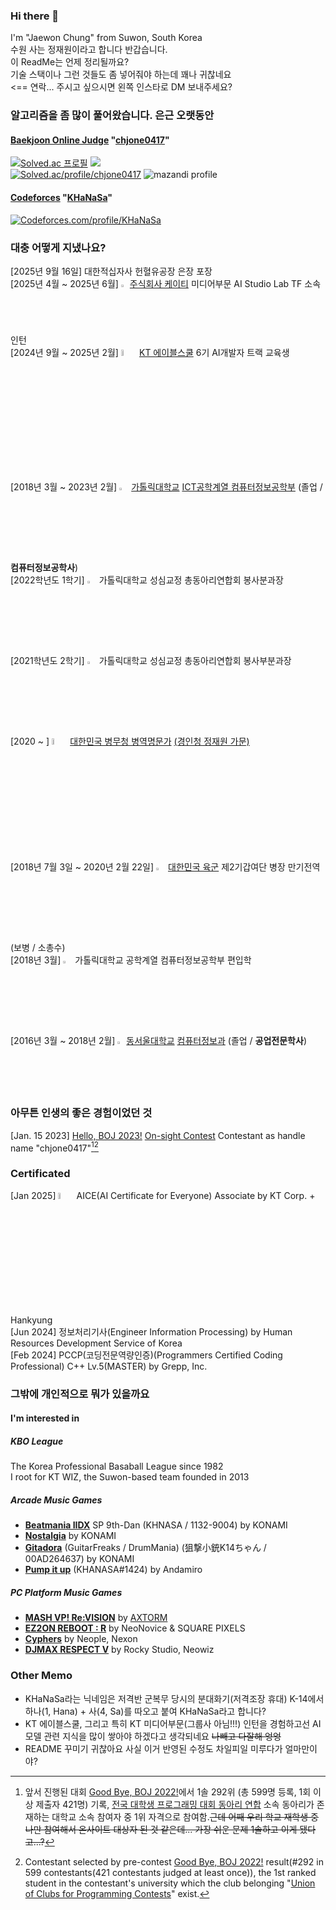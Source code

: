 
### Hi there 👋  
I'm "Jaewon Chung" from Suwon, South Korea  
수원 사는 정재원이라고 합니다 반갑습니다.  
이 ReadMe는 언제 정리될까요?  
기술 스택이나 그런 것들도 좀 넣어줘야 하는데 꽤나 귀찮네요  
<== 연락... 주시고 싶으시면 왼쪽 인스타로 DM 보내주세요?  
  
<!-- ### I'm Solving Problems at  -->
### 알고리즘을 좀 많이 풀어왔습니다. 은근 오랫동안  
#### [Baekjoon Online Judge](https://www.acmicpc.net/) "[chjone0417](https://www.acmicpc.net/user/chjone0417)" 
[![Solved.ac
프로필](http://mazassumnida.wtf/api/mini/generate_badge?boj=chjone0417)](https://solved.ac/chjone0417)
<img src="https://ac-arena.vercel.app/mini/chjone0417" />    
[![Solved.ac/profile/chjone0417](http://mazassumnida.wtf/api/v2/generate_badge?boj=chjone0417)](https://solved.ac/chjone0417)
![mazandi profile](http://mazandi.herokuapp.com/api?handle=chjone0417&theme=warm)  
#### [Codeforces](https://codeforces.com/) "[KHaNaSa](https://codeforces.com/profile/KHaNaSa)"
[![Codeforces.com/profile/KHaNaSa](https://cf.leed.at?id=KHaNaSa)](https://codeforces.com/profile/KHaNaSa)  
  
<!-- ### About K14KHaNaSa  -->
### 대충 어떻게 지냈나요?  
[2025년 9월 16일] 대한적십자사 헌혈유공장 은장 포장  
[2025년 4월 ~ 2025년 6월] <img width = "2%" src="https://github.com/user-attachments/assets/5e408732-a9e6-47ec-9c7b-967f08f243b8"> [주식회사 케이티](https://corp.kt.com/) 미디어부문 AI Studio Lab TF 소속 인턴  
[2024년 9월 ~ 2025년 2월] <img width = "5%" src="https://github.com/user-attachments/assets/d60a6fae-2d91-477a-9065-30ae0b55b996"> [KT 에이블스쿨](https://aivle.kt.co.kr/home/main/indexMain) 6기 AI개발자 트랙 교육생  
<!-- [2023년 8월 ~ 2023년 9월] <img width = "5%" src="https://github.com/K14KHaNaSa/bojPractice/assets/63581543/e8efbf27-b059-4aea-822c-6fb996a69296"> [42 Seoul](https://42seoul.kr/seoul42/main/view) 라피신 과정 10기-2차 교육생-->  
[2018년 3월 ~ 2023년 2월] <img width = "3%" src="https://github.com/K14KHaNaSa/bojPractice/assets/63581543/9a0c9794-0109-4411-9fc3-2397b6f3254f"> [가톨릭대학교](https://www.catholic.ac.kr/index.do) [ICT공학계열 컴퓨터정보공학부](https://csie.catholic.ac.kr/csie/index.do) (졸업 / **컴퓨터정보공학사**)  
[2022학년도 1학기] <img width = "3%" src="https://github.com/K14KHaNaSa/bojPractice/assets/63581543/9a0c9794-0109-4411-9fc3-2397b6f3254f"> 가톨릭대학교 성심교정 총동아리연합회 봉사분과장  
[2021학년도 2학기] <img width = "3%" src="https://github.com/K14KHaNaSa/bojPractice/assets/63581543/9a0c9794-0109-4411-9fc3-2397b6f3254f"> 가톨릭대학교 성심교정 총동아리연합회 봉사부분과장  
[2020 ~ ] <img width = "5%" src="https://github.com/K14KHaNaSa/bojPractice/assets/63581543/50478bc4-9b54-47fe-983f-789d49f74d01"> [대한민국 병무청 병역명문가](https://www.mma.go.kr/hall/2020/index.do) [(경인청 정재원 가문)](https://www.mma.go.kr/hall/gggb/2020/subView.do?jbc_cd=05&bymyeongmunga_grno=%EA%B2%BD%EC%9D%B8-85&byihjinjeung_no=undefined&mc=mma0002493)  
[2018년 7월 3일 ~ 2020년 2월 22일] 
<img width = "3%" src="https://github.com/K14KHaNaSa/bojPractice/assets/63581543/1a85d662-9aa6-420a-b568-6aa1bf2073ce"> [대한민국 육군](https://www.army.mil.kr/sites/army/index.do) 제2기갑여단 병장 만기전역 (보병 / 소총수)  
[2018년 3월] <img width = "3%" src="https://github.com/K14KHaNaSa/bojPractice/assets/63581543/9a0c9794-0109-4411-9fc3-2397b6f3254f"> 가톨릭대학교 공학계열 컴퓨터정보공학부 편입학  
[2016년 3월 ~ 2018년 2월] 
<img width = "2%" src="https://github.com/K14KHaNaSa/bojPractice/assets/63581543/314e0881-5f2c-46fa-b3bc-8eb6dc8157bb"> [동서울대학교](https://www.du.ac.kr/main.do) [컴퓨터정보과](https://dept.du.ac.kr/info/Main.do;jsessionid=6C67809A4B999C11D098AEB79EBC5CA8) (졸업 / **공업전문학사**)  


<!-- #### About K14KHaNaSa (in Eng)  
<!-- [Apr 2025 ~ Jun 2025] <img width = "2%" src ="https://github.com/user-attachments/assets/5e408732-a9e6-47ec-9c7b-967f08f243b8"> [KT Corp.](https://corp.kt.com/) Intern at AI Studio Lab TF, Media Group, KT Corp.  
<!-- [Sept 2024 ~ Feb 2025] <img width = "5%" src="https://github.com/user-attachments/assets/d60a6fae-2d91-477a-9065-30ae0b55b996"> [KT AIVLE School](https://aivle.kt.co.kr/home/main/indexMain) #6 AI Developer track AIVLER  
<!-- [Aug 2023 ~ Sep 2023] <img width = "5%" src="https://github.com/K14KHaNaSa/bojPractice/assets/63581543/e8efbf27-b059-4aea-822c-6fb996a69296"> [42 Seoul](https://42seoul.kr/seoul42/main/view) Pisciner of round 2, 10th La Piscine class -->  
<!-- [Mar 2018 ~ Feb 2023] <img width = "3%" src="https://github.com/K14KHaNaSa/bojPractice/assets/63581543/9a0c9794-0109-4411-9fc3-2397b6f3254f"> [School of Computer Science and Information Engineering, Division of ICT Engineering](https://csie.catholic.ac.kr/csie/translation/english.do), [The Catholic University of Korea](https://www.catholic.ac.kr/en/index.do) (a.k.a. CUK).  / **Bachelor of Engineering** in Computer Science and Information Engineering  
<!-- [2022 S/S Semester] <img width = "3%" src="https://github.com/K14KHaNaSa/bojPractice/assets/63581543/9a0c9794-0109-4411-9fc3-2397b6f3254f"> Chief of Division of Voluntary clubs, CUK Club Assemble, Songsim campus, The Catholic University of Korea.  
<!-- [2021 F/W Semester] <img width = "3%" src="https://github.com/K14KHaNaSa/bojPractice/assets/63581543/9a0c9794-0109-4411-9fc3-2397b6f3254f"> Vice-Chief of Division of Voluntary clubs, CUK Club Assemble, Songsim campus, The Catholic University of Korea.  
<!-- [Jul 3 2018 ~ Feb 22 2020] 
<img width = "3%" src="https://github.com/K14KHaNaSa/bojPractice/assets/63581543/1a85d662-9aa6-420a-b568-6aa1bf2073ce"> **Military Service Obligation** as sergeant spotter at Sniper team, 106 Mechanized Infantry Battalion, The 2nd Armored Brigade, [Republic Of Korea Army](https://www.army.mil.kr/sites/army/index.do).  
<!-- [Mar 2018] <img width = "3%" src="https://github.com/K14KHaNaSa/bojPractice/assets/63581543/9a0c9794-0109-4411-9fc3-2397b6f3254f"> Passed Undergraduate transfer admission to School of Computer Science and Information Engineering, Field of Engineering, The Catholic University of Korea.  
<!-- [Mar 2016 ~ Feb 2018] 
<img width = "2%" src="https://github.com/K14KHaNaSa/bojPractice/assets/63581543/314e0881-5f2c-46fa-b3bc-8eb6dc8157bb"> [Department of Computer Information](https://dept.du.ac.kr/info/Main.do;jsessionid=6C67809A4B999C11D098AEB79EBC5CA8), [Dongseoul University](https://www.du.ac.kr/eng/main.do).  / **Associate degree** of Engineering  -->


<!-- ### Activities  -->
### 아무튼 인생의 좋은 경험이었던 것  
<!-- [Apr. 2023] [SSAFY(Samsung SW Academy For Youth)](https://www.ssafy.com/ksp/jsp/swp/swpMain.jsp) Ambassador at The Catholic University of Korea   -->
[Jan. 15 2023] [Hello, BOJ 2023!](https://2022w.ucpc.me/hello/) [On-sight Contest](https://www.acmicpc.net/contest/view/936) Contestant as handle name "chjone0417"[^1][^2]  

[^1]: 앞서 진행된 대회 [Good Bye, BOJ 2022!](https://www.acmicpc.net/contest/view/928)에서 1솔 292위 (총 599명 등록, 1회 이상 제출자 421명) 기록, [전국 대학생 프로그래밍 대회 동아리 연합](https://ucpc.me/) 소속 동아리가 존재하는 대학교 소속 참여자 중 1위 자격으로 참여함.~~근데 어째 우리 학교 재학생 중 나만 참여해서 온사이트 대상자 된 것 같은데... 가장 쉬운 문제 1솔하고 이게 됐다고...?~~  
[^2]: Contestant selected by pre-contest [Good Bye, BOJ 2022!](https://www.acmicpc.net/contest/view/928) result(#292 in 599 contestants(421 contestants judged at least once)), the 1st ranked student in the contestant's university which the club belonging "[Union of Clubs for Programming Contests](https://ucpc.me/)" exist.  
  
<!-- ### Special Act
[Since 2020] <img width = "5%" src="https://github.com/K14KHaNaSa/bojPractice/assets/63581543/50478bc4-9b54-47fe-983f-789d49f74d01"> Be selected as [Korean Vetaran Family](https://www.mma.go.kr/hall/gggb/2020/subView.do?jbc_cd=05&bymyeongmunga_grno=%EA%B2%BD%EC%9D%B8-85&byihjinjeung_no=undefined&mc=mma0002493) by [Republic of Korea Military Manpower Administration](https://www.mma.go.kr/hall/2020/index.do).  -->

### Certificated

[Jan 2025] <img width = "5%" src="https://github.com/user-attachments/assets/a1b7c514-ef96-4184-850e-86c927a1b7f3"> AICE(AI Certificate for Everyone) Associate by KT Corp. + Hankyung  
[Jun 2024] 정보처리기사(Engineer Information Processing) by Human Resources Development Service of Korea  
[Feb 2024] PCCP(코딩전문역량인증)(Programmers Certified Coding Professional) C++ Lv.5(MASTER) by Grepp, Inc.  


### 그밖에 개인적으로 뭐가 있을까요  
  
#### I'm interested in
##### KBO League  
The Korea Professional Basaball League since 1982  
I root for KT WIZ, the Suwon-based team founded in 2013  
##### Arcade Music Games
- **[Beatmania IIDX](https://p.eagate.573.jp/game/2dx/32/)** SP 9th-Dan (KHNASA / 1132-9004) by KONAMI  
- **[Nostalgia](https://p.eagate.573.jp/game/nostalgia/op3/top/entrance.html)** by KONAMI  
- **[Gitadora](https://p.eagate.573.jp/game/gfdm/gitadora_galaxywave_delta/p/index.html)** (GuitarFreaks / DrumMania) (狙撃小銃K14ちゃん / 00AD264637) by KONAMI
- **[Pump it up](https://phoenix.piugame.com/)** (KHANASA#1424) by Andamiro  
##### PC Platform Music Games
- **[MASH VP! Re:VISION](https://store.steampowered.com/app/2928330/MASH_VP_ReVISION/)** by [AXTORM](https://www.axtormjapan.com/?locale=en)  
- **[EZ2ON REBOOT : R](https://store.steampowered.com/app/1477590/EZ2ON_REBOOT__R/)** by NeoNovice & SQUARE PIXELS
- **[Cyphers](https://cyphers.nexon.com/)** by Neople, Nexon
- **[DJMAX RESPECT V](https://store.steampowered.com/app/960170/DJMAX_RESPECT_V/)** by Rocky Studio, Neowiz


### Other Memo  
- KHaNaSa라는 닉네임은 저격반 군복무 당시의 분대화기(저격조장 휴대) K-14에서 하나(1, Hana) + 사(4, Sa)를 따오고 붙여 KHaNaSa라고 합니다?  
- KT 에이블스쿨, 그리고 특히 KT 미디어부문(그룹사 아님!!!) 인턴을 경험하고선 AI 모델 관련 지식을 많이 쌓아야 하겠다고 생각되네요 ~~나빼고 다잘해 엉엉~~  
- README 꾸미기 귀찮아요 사실 이거 반영된 수정도 차일피일 미루다가 얼마만이야?    

<!-- #### My github exist for archive sources

"Baekjoon Online Judge" Algorithm solving answers.  
https://www.acmicpc.net/user/chjone0417 -->

<!-- #### img src archive

![CUK](https://github.com/K14KHaNaSa/bojPractice/assets/63581543/9a0c9794-0109-4411-9fc3-2397b6f3254f)

![DU](https://github.com/K14KHaNaSa/bojPractice/assets/63581543/314e0881-5f2c-46fa-b3bc-8eb6dc8157bb)

![ROKA](https://github.com/K14KHaNaSa/bojPractice/assets/63581543/1a85d662-9aa6-420a-b568-6aa1bf2073ce)

![42seoul](https://github.com/K14KHaNaSa/bojPractice/assets/63581543/e8efbf27-b059-4aea-822c-6fb996a69296)

![KVF](https://github.com/K14KHaNaSa/bojPractice/assets/63581543/50478bc4-9b54-47fe-983f-789d49f74d01)

![KT AIVLE](https://github.com/user-attachments/assets/d60a6fae-2d91-477a-9065-30ae0b55b996)

![KT](https://github.com/user-attachments/assets/5e408732-a9e6-47ec-9c7b-967f08f243b8)

![aice](https://github.com/user-attachments/assets/a1b7c514-ef96-4184-850e-86c927a1b7f3)

-->

<!--  memo
230622 솔브드 연속 365일 / 230725 solved.ac G1->P5 / 231010 1000solved

-->

<!--
**K14KHaNaSa/K14KHaNaSa** is a ✨ _special_ ✨ repository because its `README.md` (this file) appears on your GitHub profile.

Here are some ideas to get you started:

- 🔭 I’m currently working on ...
- 🌱 I’m currently learning ...
- 👯 I’m looking to collaborate on ...
- 🤔 I’m looking for help with ...
- 💬 Ask me about ...
- 📫 How to reach me: ...
- 😄 Pronouns: ...
- ⚡ Fun fact: ...
-->
